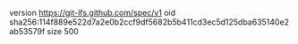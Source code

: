 version https://git-lfs.github.com/spec/v1
oid sha256:114f889e522d7a2e0b2ccf9df5682b5b411cd3ec5d125dba635140e2ab53579f
size 500
